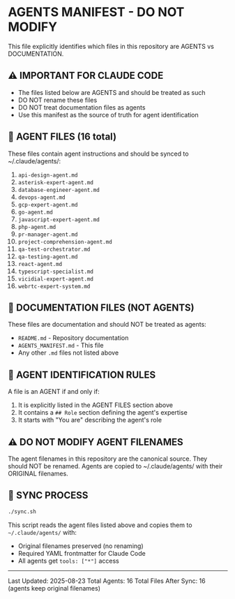 # AGENTS MANIFEST - DO NOT MODIFY

This file explicitly identifies which files in this repository are AGENTS vs DOCUMENTATION.

## ⚠️ IMPORTANT FOR CLAUDE CODE
- The files listed below are AGENTS and should be treated as such
- DO NOT rename these files
- DO NOT treat documentation files as agents
- Use this manifest as the source of truth for agent identification

## 🤖 AGENT FILES (16 total)
These files contain agent instructions and should be synced to ~/.claude/agents/:

1. `api-design-agent.md`
2. `asterisk-expert-agent.md`
3. `database-engineer-agent.md`
4. `devops-agent.md`
5. `gcp-expert-agent.md`
6. `go-agent.md`
7. `javascript-expert-agent.md`
8. `php-agent.md`
9. `pr-manager-agent.md`
10. `project-comprehension-agent.md`
11. `qa-test-orchestrator.md`
12. `qa-testing-agent.md`
13. `react-agent.md`
14. `typescript-specialist.md`
15. `vicidial-expert-agent.md`
16. `webrtc-expert-system.md`

## 📄 DOCUMENTATION FILES (NOT AGENTS)
These files are documentation and should NOT be treated as agents:

- `README.md` - Repository documentation
- `AGENTS_MANIFEST.md` - This file
- Any other `.md` files not listed above

## 🎯 AGENT IDENTIFICATION RULES

A file is an AGENT if and only if:
1. It is explicitly listed in the AGENT FILES section above
2. It contains a `## Role` section defining the agent's expertise
3. It starts with "You are" describing the agent's role

## ⚠️ DO NOT MODIFY AGENT FILENAMES
The agent filenames in this repository are the canonical source. They should NOT be renamed.
Agents are copied to ~/.claude/agents/ with their ORIGINAL filenames.

## 🔧 SYNC PROCESS
```bash
./sync.sh
```
This script reads the agent files listed above and copies them to `~/.claude/agents/` with:
- Original filenames preserved (no renaming)
- Required YAML frontmatter for Claude Code
- All agents get `tools: ["*"]` access

---
Last Updated: 2025-08-23
Total Agents: 16
Total Files After Sync: 16 (agents keep original filenames)
